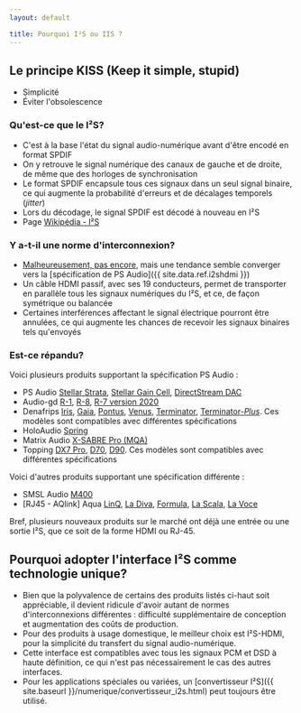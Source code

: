```yaml
---
layout: default

title: Pourquoi I²S ou IIS ?
---
```


## Le principe KISS (Keep it simple, stupid)

* Simplicité
* Éviter l'obsolescence

### Qu'est-ce que le I²S?

* C'est à la base l'état du signal audio-numérique avant d'être encodé en format SPDIF
* On y retrouve le signal numérique des canaux de gauche et de droite, de même que des
  horloges de synchronisation
* Le format SPDIF encapsule tous ces signaux dans un seul signal binaire, ce qui augmente
  la probabilité d'erreurs et de décalages temporels (*jitter*)
* Lors du décodage, le signal SPDIF est décodé à nouveau en I²S
* Page [Wikipédia - I²S](https://fr.wikipedia.org/wiki/I2S)

### Y a-t-il une norme d'interconnexion?

* [Malheureusement, pas encore](https://forum.psaudio.com/t/is-i2s-standard/15088),
  mais une tendance semble converger vers la [spécification de PS Audio]({{ site.data.ref.i2shdmi }})
* Un câble HDMI passif, avec ses 19 conducteurs, permet de transporter en parallèle tous
  les signaux numériques du I²S, et ce, de façon symétrique ou balancée
* Certaines interférences affectant le signal électrique pourront être annulées, ce qui
  augmente les chances de recevoir les signaux binaires tels qu'envoyés

### Est-ce répandu?

Voici plusieurs produits supportant la spécification PS Audio :

* PS Audio
  [Stellar Strata](https://www.psaudio.com/products/stellar-strata/),
  [Stellar Gain Cell](https://www.psaudio.com/products/stellar-gain-cell/),
  [DirectStream DAC](https://www.psaudio.com/products/directstream-dac/)
* Audio-gd
  [R-1](http://www.audio-gd.com/R2R/R1/R1EN.htm),
  [R-8](http://www.audio-gd.com/R2R/R8/R8EN.htm),
  [R-7 version 2020](http://www.audio-gd.com/R2R/R720/R720EN.htm)
* Denafrips
  [Iris](https://www.denafrips.com/iris),
  [Gaia](https://www.denafrips.com/gaia),
  [Pontus](https://www.denafrips.com/pontus),
  [Venus](https://www.denafrips.com/venus),
  [Terminator](https://www.denafrips.com/terminator),
  [Terminator-*Plus*](https://www.denafrips.com/terminator-plus).
  Ces modèles sont compatibles avec différentes spécifications
* HoloAudio
  [Spring](https://www.stereophile.com/content/holoaudio-spring-kitsun%C3%A9-tuned-edition-level-3-da-processor)
* Matrix Audio
  [X-SABRE Pro (MQA)](https://www.matrix-digi.com/en/products/319.html)
* Topping
  [DX7 Pro](http://www.tpdz.net/productinfo/398244.html),
  [D70](http://www.tpdz.net/productinfo/398283.html),
  [D90](http://www.tpdz.net/productinfo/398270.html).
  Ces modèles sont compatibles avec différentes spécifications

Voici d'autres produits supportant une spécification différente :
* SMSL Audio
  [M400](https://www.smsl-audio.com/portal/product/detail/id/547.html)
* [RJ45 - AQlink] Aqua
  [LinQ](https://www.aquahifi.com/linq.html),
  [La Diva](https://www.aquahifi.com/la_divacd.html),
  [Formula](https://www.aquahifi.com/formula.html),
  [La Scala](https://www.aquahifi.com/la_scala.html),
  [La Voce](https://www.aquahifi.com/la_voce.html)

Bref, plusieurs nouveaux produits sur le marché ont déjà une entrée ou une sortie I²S,
que ce soit de la forme HDMI ou RJ-45.

## Pourquoi adopter l'interface I²S comme technologie unique?

* Bien que la polyvalence de certains des produits listés ci-haut soit appréciable,
  il devient ridicule d'avoir autant de normes d'interconnexions différentes :
  difficulté supplémentaire de conception et augmentation des coûts de production.
* Pour des produits à usage domestique, le meilleur choix est I²S-HDMI, pour la
  simplicité du transfert du signal audio-numérique.
* Cette interface est compatibles avec tous les signaux PCM et DSD à haute définition,
  ce qui n'est pas nécessairement le cas des autres interfaces.
* Pour les applications spéciales ou variées, un
  [convertisseur I²S]({{ site.baseurl }}/numerique/convertisseur_i2s.html)
  peut toujours être utilisé.
